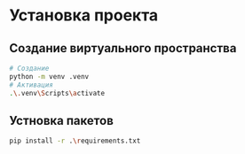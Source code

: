 # Установка проекта
## Создание виртуального пространства
```sh
# Создание
python -m venv .venv
# Активация
.\.venv\Scripts\activate
```
## Устновка пакетов 
```sh
pip install -r .\requirements.txt
```